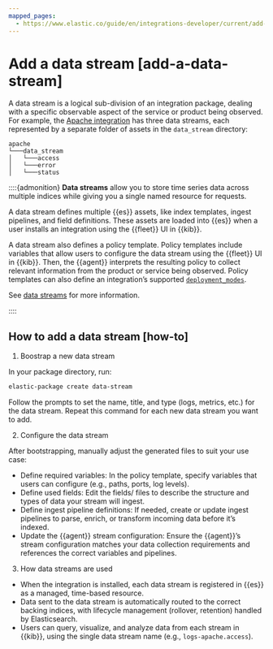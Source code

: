 ```yaml
---
mapped_pages:
  - https://www.elastic.co/guide/en/integrations-developer/current/add-a-data-stream.html
---
```


# Add a data stream [add-a-data-stream]

A data stream is a logical sub-division of an integration package, dealing with a specific observable aspect of the service or product being observed. For example, the [Apache integration](https://github.com/elastic/integrations/tree/main/packages/apache) has three data streams, each represented by a separate folder of assets in the `data_stream` directory:

```text
apache
└───data_stream
│   └───access
│   └───error
│   └───status
```

::::{admonition}
**Data streams** allow you to store time series data across multiple indices while giving you a single named resource for requests.

A data stream defines multiple {{es}} assets, like index templates, ingest pipelines, and field definitions. These assets are loaded into {{es}} when a user installs an integration using the {{fleet}} UI in {{kib}}.

A data stream also defines a policy template. Policy templates include variables that allow users to configure the data stream using the {{fleet}} UI in {{kib}}. Then, the {{agent}} interprets the resulting policy to collect relevant information from the product or service being observed. Policy templates can also define an integration’s supported [`deployment_modes`](/extend/define-deployment-modes.md#set-deployment-modes).

See [data streams](docs-content://reference/fleet/data-streams.md) for more information.

::::

## How to add a data stream [how-to]

1. Boostrap a new data stream

In your package directory, run:

```bash
elastic-package create data-stream
```

Follow the prompts to set the name, title, and type (logs, metrics, etc.) for the data stream. Repeat this command for each new data stream you want to add.

2. Configure the data stream

After bootstrapping, manually adjust the generated files to suit your use case:

* Define required variables:
In the policy template, specify variables that users can configure (e.g., paths, ports, log levels).
* Define used fields:
Edit the fields/ files to describe the structure and types of data your stream will ingest.
* Define ingest pipeline definitions:
If needed, create or update ingest pipelines to parse, enrich, or transform incoming data before it’s indexed.
* Update the {{agent}} stream configuration:
Ensure the {{agent}}’s stream configuration matches your data collection requirements and references the correct variables and pipelines.

3. How data streams are used

* When the integration is installed, each data stream is registered in {{es}} as a managed, time-based resource.
* Data sent to the data stream is automatically routed to the correct backing indices, with lifecycle management (rollover, retention) handled by Elasticsearch.
* Users can query, visualize, and analyze data from each stream in {{kib}}, using the single data stream name (e.g., `logs-apache.access`).
